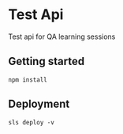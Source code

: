 # Test Api

Test api for QA learning sessions

## Getting started

```
npm install
```

## Deployment

```
sls deploy -v
```

